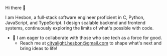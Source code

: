 Hi there 👋

I am Hesbon, a full-stack software engineer proficient in C, Python, JavaScript, and TypeScript. I design scalable backend and frontend systems, continuously exploring the limits of what's possible with code.

+ 👯 I am eager to collaborate with those who see tech as a force for good.
    + Reach me at [cityalight.hesbon@gmail.com](mailto:cityalight.hesbon@gmail.com) to shape what's next and bring ideas to life!
